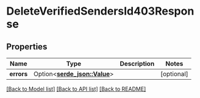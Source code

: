 # DeleteVerifiedSendersId403Response

## Properties

Name | Type | Description | Notes
------------ | ------------- | ------------- | -------------
**errors** | Option<[**serde_json::Value**](.md)> |  | [optional]

[[Back to Model list]](../README.md#documentation-for-models) [[Back to API list]](../README.md#documentation-for-api-endpoints) [[Back to README]](../README.md)


